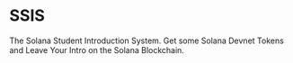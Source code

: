 # SSIS
The Solana Student Introduction System. Get some Solana Devnet Tokens and Leave Your Intro on the Solana Blockchain.
